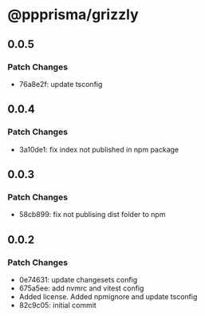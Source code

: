 # @ppprisma/grizzly

## 0.0.5

### Patch Changes

- 76a8e2f: update tsconfig

## 0.0.4

### Patch Changes

- 3a10de1: fix index not published in npm package

## 0.0.3

### Patch Changes

- 58cb899: fix not publising dist folder to npm

## 0.0.2

### Patch Changes

- 0e74631: update changesets config
- 675a5ee: add nvmrc and vitest config
- Added license. Added npmignore and update tsconfig
- 82c9c05: initial commit
